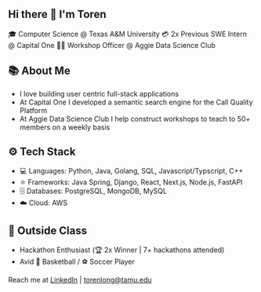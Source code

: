 ## Hi there 👋 I'm Toren

🎓 Computer Science @ Texas A&M University
💳 2x Previous SWE Intern @ Capital One
🧑‍🏫 Workshop Officer @ Aggie Data Science Club

## 📚 About Me

- I love building user centric full-stack applications
- At Capital One I developed a semantic search engine for the Call Quality Platform
- At Aggie Data Science Club I help construct workshops to teach to 50+ members on a weekly basis

## ⚙️ Tech Stack

- 💻 Languages: Python, Java, Golang, SQL, Javascript/Typscript, C++
- ⚛️ Frameworks: Java Spring, Django, React, Next.js, Node.js, FastAPI
- 🗄️ Databases: PostgreSQL, MongoDB, MySQL
- ☁️ Cloud: AWS

## 🌱 Outside Class

- Hackathon Enthusiast (🏆 2x Winner | 7+ hackathons attended)
- Avid 🏀 Basketball / ⚽ Soccer Player

Reach me at [LinkedIn](https://www.linkedin.com/in/torenlong/) | torenlong@tamu.edu

<!--
**Venler34/venler34** is a ✨ _special_ ✨ repository because its `README.md` (this file) appears on your GitHub profile.

Here are some ideas to get you started:

- 🔭 I’m currently working on ...
- 🌱 I’m currently learning ...
- 👯 I’m looking to collaborate on ...
- 🤔 I’m looking for help with ...
- 💬 Ask me about ...
- 📫 How to reach me: ...
- 😄 Pronouns: ...
- ⚡ Fun fact: ...
-->
